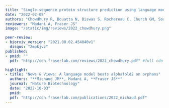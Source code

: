```yaml
---
title: "Single-sequence protein structure prediction using language models from deep learning"
date: "2022-02-08"
authors: "Chowdhury R, Bouatta N, Biswas S, Rochereau C, Church GM, Sorger PK, and AlQuraishi M"
reviewers: "Madani A, Fraser JS"
image: "/static/img/reviews/2022_chowdhury.png"

peer-review:
- biorxiv_version: "2021.08.02.454840v1"
  disqus: "2mpkjvz"
published:
- pmid: ""
  pdf: "http://cdn.fraserlab.com/reviews/2022_chowdhury.pdf" #full cdn link

highlight:
- title: "News & Views: A language model beats alphafold2 on orphans"
  authors: "**Michaud JM**, Madani A, **Fraser JS**"
  journal: "Nature Biotechnology"
  date: "2022-10-03"
  pmid:
  pdf: "http://cdn.fraserlab.com/publications/2022_michaud.pdf"
---
```

